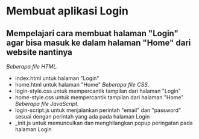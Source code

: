 # Membuat aplikasi Login
Mempelajari cara membuat halaman "Login" agar bisa masuk ke dalam halaman "Home" dari website nantinya
--
*Beberapa file HTML.*
- index.html untuk halaman "Login"
- home.html untuk halaman "Home"
*Beberapa file CSS.*
- login-style.css untuk mempercantik tampilan dari halaman "Login"
- home-style.css untuk mempercantik tampilan dari halaman "Home"
*Beberapa file JavaScript.*
- login-script.js untuk menjalankan perintah "email" dan "password" sesuai dengan perintah yang ada pada halaman Login
- _init.js untuk memunculkan dan menghilangkan popup peringatan pada halaman Login
